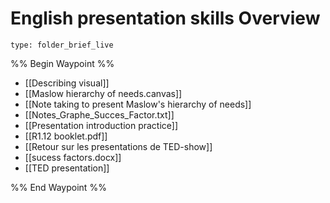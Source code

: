# English presentation skills Overview
 
```ccard
type: folder_brief_live
```
 
%% Begin Waypoint %%
- [[Describing visual]]
- [[Maslow hierarchy of needs.canvas]]
- [[Note taking to present Maslow's hierarchy of needs]]
- [[Notes_Graphe_Succes_Factor.txt]]
- [[Presentation introduction practice]]
- [[R1.12 booklet.pdf]]
- [[Retour sur les presentations de TED-show]]
- [[sucess factors.docx]]
- [[TED presentation]]

%% End Waypoint %%